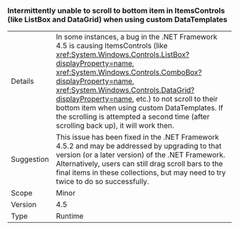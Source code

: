 ### Intermittently unable to scroll to bottom item in ItemsControls (like ListBox and DataGrid) when using custom DataTemplates

|   |   |
|---|---|
|Details|In some instances, a bug in the .NET Framework 4.5 is causing ItemsControls (like <xref:System.Windows.Controls.ListBox?displayProperty=name>, <xref:System.Windows.Controls.ComboBox?displayProperty=name>, <xref:System.Windows.Controls.DataGrid?displayProperty=name>, etc.) to not scroll to their bottom item when using custom DataTemplates. If the scrolling is attempted a second time (after scrolling back up), it will work then.|
|Suggestion|This issue has been fixed in the .NET Framework 4.5.2 and may be addressed by upgrading to that version (or a later version) of the .NET Framework. Alternatively, users can still drag scroll bars to the final items in these collections, but may need to try twice to do so successfully.|
|Scope|Minor|
|Version|4.5|
|Type|Runtime|
